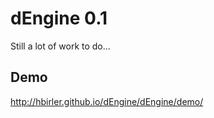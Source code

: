 # dEngine 0.1

Still a lot of work to do...

## Demo
http://hbirler.github.io/dEngine/dEngine/demo/
